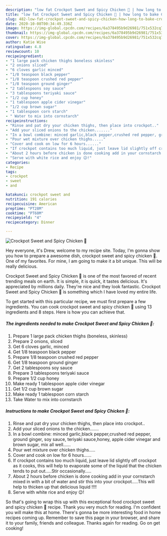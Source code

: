 ```yaml
---
description: "low fat Crockpot Sweet and Spicy Chicken 🐔 | how long to bake Crockpot Sweet and Spicy Chicken 🐔"
title: "low fat Crockpot Sweet and Spicy Chicken 🐔 | how long to bake Crockpot Sweet and Spicy Chicken 🐔"
slug: 482-low-fat-crockpot-sweet-and-spicy-chicken-how-long-to-bake-crockpot-sweet-and-spicy-chicken
date: 2020-10-08T00:34:49.336Z
image: https://img-global.cpcdn.com/recipes/6a378495b9d26981/751x532cq70/crockpot-sweet-and-spicy-chicken-🐔-recipe-main-photo.jpg
thumbnail: https://img-global.cpcdn.com/recipes/6a378495b9d26981/751x532cq70/crockpot-sweet-and-spicy-chicken-🐔-recipe-main-photo.jpg
cover: https://img-global.cpcdn.com/recipes/6a378495b9d26981/751x532cq70/crockpot-sweet-and-spicy-chicken-🐔-recipe-main-photo.jpg
author: Katie Wise
ratingvalue: 4.8
reviewcount: 10
recipeingredient:
- "1 large pack chicken thighs boneless skinless"
- "2 onions sliced"
- "6 cloves garlic minced"
- "1/8 teaspoon black pepper"
- "1/8 teaspoon crushed red pepper"
- "1/8 teaspoon ground ginger"
- "2 tablespoons soy sauce"
- "3 tablespoons teriyaki sauce"
- "1/2 cup honey"
- "1 tablespoon apple cider vinegar"
- "1/2 cup brown sugar"
- "1 tablespoon corn starch"
- " Water to mix into cornstarch"
recipeinstructions:
- "Rinse and pat dry your chicken thighs, then place into crockpot.."
- "Add your sliced onions to the chicken......."
- "In a bowl combine: minced garlic,black pepper,crushed red pepper, ground ginger, soy sauce, teriyaki sauce,honey, apple cider vinegar and brown sugar, mix all well......"
- "Pour wet mixture over chicken thighs....."
- "Cover and cook on low for 6 hours......"
- "If crockpot contains too much liquid, just leave lid slightly off crockpot as it cooks, this will help to evaporate some of the liquid that the chicken tends to put out.....Stir occasionally....."
- "About 2 hours before chicken is done cooking add in your cornstarch mixed in with a bit of water and stir this into your crockpot.....This will help to thicken up that delicious liquid !!!!"
- "Serve with white rice and enjoy 😉!"
categories:
- Recipe
tags:
- crockpot
- sweet
- and

katakunci: crockpot sweet and 
nutrition: 191 calories
recipecuisine: American
preptime: "PT28M"
cooktime: "PT60M"
recipeyield: "4"
recipecategory: Dinner

---
```



![Crockpot Sweet and Spicy Chicken 🐔](https://img-global.cpcdn.com/recipes/6a378495b9d26981/751x532cq70/crockpot-sweet-and-spicy-chicken-🐔-recipe-main-photo.jpg)

Hey everyone, it's Drew, welcome to my recipe site. Today, I'm gonna show you how to prepare a awesome dish, crockpot sweet and spicy chicken 🐔. One of my favorites. For mine, I am going to make it a bit unique. This will be really delicious.



Crockpot Sweet and Spicy Chicken 🐔 is one of the most favored of recent trending meals on earth. It is simple, it is quick, it tastes delicious. It's appreciated by millions daily. They're nice and they look fantastic. Crockpot Sweet and Spicy Chicken 🐔 is something which I have loved my entire life.


To get started with this particular recipe, we must first prepare a few ingredients. You can cook crockpot sweet and spicy chicken 🐔 using 13 ingredients and 8 steps. Here is how you can achieve that.

<!--inarticleads1-->

##### The ingredients needed to make Crockpot Sweet and Spicy Chicken 🐔:

1. Prepare 1 large pack chicken thighs (boneless, skinless)
1. Prepare 2 onions, sliced
1. Get 6 cloves garlic, minced
1. Get 1/8 teaspoon black pepper
1. Prepare 1/8 teaspoon crushed red pepper
1. Get 1/8 teaspoon ground ginger
1. Get 2 tablespoons soy sauce
1. Prepare 3 tablespoons teriyaki sauce
1. Prepare 1/2 cup honey
1. Make ready 1 tablespoon apple cider vinegar
1. Get 1/2 cup brown sugar
1. Make ready 1 tablespoon corn starch
1. Take  Water to mix into cornstarch




<!--inarticleads2-->

##### Instructions to make Crockpot Sweet and Spicy Chicken 🐔:

1. Rinse and pat dry your chicken thighs, then place into crockpot..
1. Add your sliced onions to the chicken.......
1. In a bowl combine: minced garlic,black pepper,crushed red pepper, ground ginger, soy sauce, teriyaki sauce,honey, apple cider vinegar and brown sugar, mix all well......
1. Pour wet mixture over chicken thighs.....
1. Cover and cook on low for 6 hours......
1. If crockpot contains too much liquid, just leave lid slightly off crockpot as it cooks, this will help to evaporate some of the liquid that the chicken tends to put out.....Stir occasionally.....
1. About 2 hours before chicken is done cooking add in your cornstarch mixed in with a bit of water and stir this into your crockpot.....This will help to thicken up that delicious liquid !!!!
1. Serve with white rice and enjoy 😉!




So that's going to wrap this up with this exceptional food crockpot sweet and spicy chicken 🐔 recipe. Thank you very much for reading. I'm confident you will make this at home. There's gonna be more interesting food in home recipes coming up. Remember to save this page in your browser, and share it to your family, friends and colleague. Thanks again for reading. Go on get cooking!

